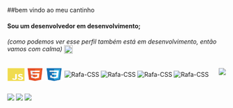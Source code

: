 ##bem vindo ao meu cantinho

<div>
<b><h4>Sou um desenvolvedor em desenvolvimento;<br></h4></b>
<h6>(como podemos ver esse perfil também está em desenvolvimento, então vamos com calma)  <img align='center' height='20px' width='20px' src='https://media.tenor.com/On7kvXhzml4AAAAj/loading-gif.gif'></h6>
  <img align="center" alt="Rafa-Js" height="30" width="40" src="https://raw.githubusercontent.com/devicons/devicon/master/icons/javascript/javascript-plain.svg">
  <img align="center" alt="Rafa-HTML" height="30" width="40" src="https://raw.githubusercontent.com/devicons/devicon/master/icons/html5/html5-original.svg">
  <img align="center" alt="Rafa-CSS" height="30" width="40" src="https://raw.githubusercontent.com/devicons/devicon/master/icons/css3/css3-original.svg">
  <img align="center" alt="Rafa-CSS" height="50" width="60" src="https://cdn.jsdelivr.net/gh/devicons/devicon/icons/php/php-plain.svg" />
  <img align="center" alt="Rafa-CSS" height="70" width="70" src="https://cdn.jsdelivr.net/gh/devicons/devicon/icons/mysql/mysql-original-wordmark.svg" />
  <img align="center" alt="Rafa-CSS" height="45" width="70" src="https://cdn.jsdelivr.net/gh/devicons/devicon/icons/arduino/arduino-original-wordmark.svg" />
  <img align="center" alt="Rafa-CSS" height="35" width="35" src="https://s3.amazonaws.com/appforest_uf/f1530294839424x143528842134401200/Icon-no-clearspace.png" />             
          
  <img align="right" style="margin-top:200;" src='https://media4.giphy.com/media/bGgsc5mWoryfgKBx1u/200w.gif?cid=6c09b9520ko29cocmmp3lvzxk3ydkp6mpph4swyy13u2hph5&rid=200w.gif&ct=g'>
</div>

## 

<div>
  <a href="https://www.linkedin.com/in/jo%C3%A3o-pedro-de-alc%C3%A2ntara-barbosa-29411a195/" target="_blank"><img src="https://img.shields.io/badge/-LinkedIn-%230077B5?style=for-the-badge&logo=linkedin&logoColor=white" target="_blank"></a> 
  <a href="https://www.instagram.com/jpdralc/" target="_blank"><img src="https://img.shields.io/badge/-Instagram-%23E4405F?style=for-the-badge&logo=instagram&logoColor=white" target="_blank"></a>
  <a href = "mailto:jpdralc.dev@gmail.com"><img src="https://img.shields.io/badge/-Gmail-%23333?style=for-the-badge&logo=gmail&logoColor=white" target="_blank"></a>

  
</div>
